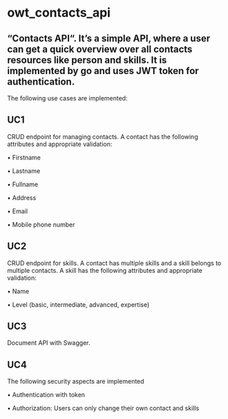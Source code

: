 # owt_contacts_api
## “Contacts API“. It’s a simple API, where a user can get a quick overview over all contacts resources like person and skills. It is implemented by go and uses JWT token for authentication.

The following use cases are implemented:
## UC1
CRUD endpoint for managing contacts. A contact has the following attributes and appropriate validation:

• Firstname

• Lastname

• Fullname

• Address

• Email

• Mobile phone number

## UC2
CRUD endpoint for skills. A contact has multiple skills and a skill belongs to multiple contacts. A skill has the following attributes and appropriate validation:

• Name

• Level (basic, intermediate, advanced, expertise)

## UC3
Document API with Swagger.

## UC4 
The following security aspects are implemented

• Authentication with token

• Authorization: Users can only change their own contact and skills